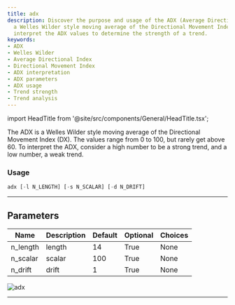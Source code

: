 ```yaml
---
title: adx
description: Discover the purpose and usage of the ADX (Average Directional Index),
  a Welles Wilder style moving average of the Directional Movement Index. Learn to
  interpret the ADX values to determine the strength of a trend.
keywords:
- ADX
- Welles Wilder
- Average Directional Index
- Directional Movement Index
- ADX interpretation
- ADX parameters
- ADX usage
- Trend strength
- Trend analysis
---
```


import HeadTitle from '@site/src/components/General/HeadTitle.tsx';

<HeadTitle title="adx - Ta - Stocks - Reference | OpenBB Terminal Docs" />

The ADX is a Welles Wilder style moving average of the Directional Movement Index (DX). The values range from 0 to 100, but rarely get above 60. To interpret the ADX, consider a high number to be a strong trend, and a low number, a weak trend.

### Usage

```python
adx [-l N_LENGTH] [-s N_SCALAR] [-d N_DRIFT]
```

---

## Parameters

| Name | Description | Default | Optional | Choices |
| ---- | ----------- | ------- | -------- | ------- |
| n_length | length | 14 | True | None |
| n_scalar | scalar | 100 | True | None |
| n_drift | drift | 1 | True | None |

![adx](https://user-images.githubusercontent.com/46355364/154309667-c67f6078-822f-452d-9853-ffffa9172670.png)

---

